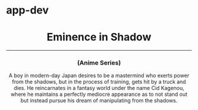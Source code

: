 # app-dev
<html>
  <head>
    <title>My Favorite Series</title>
  </head>
  
  <body>
    <center>
      <h1>Eminence in Shadow</h1>
      <hr>
      <h3>(Anime Series)</h3>
      <p>A boy in modern-day Japan desires to be a mastermind who exerts power from the shadows, but in the process of training, gets hit by a truck and dies. He reincarnates in a fantasy world under the name Cid Kagenou, where he maintains a perfectly mediocre appearance as to not stand out but instead pursue his dream of manipulating from the shadows.</p>
    </center>
  </body>
</html>
